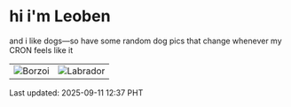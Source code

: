 # hi i'm Leoben

and i like dogs—so have some random dog pics that change whenever my CRON feels like it

|  |  |
|--------|----------|
| ![Borzoi](https://random-dog-vercel.vercel.app/api/random-borzoi?v=1757565466) | ![Labrador](https://random-dog-vercel.vercel.app/api/random-labrador?v=1757565466) |

Last updated: 2025-09-11 12:37 PHT
